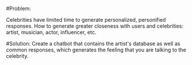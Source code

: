 #Problem: 

Celebrities have limited time to generate personalized, personified responses. How to generate greater closeness with users and celebrities: artist, musician, actor, influencer, etc. 

#Solution: 
Create a chatbot that contains the artist's database as well as common responses, which generates the feeling that you are talking to the celebrity.
